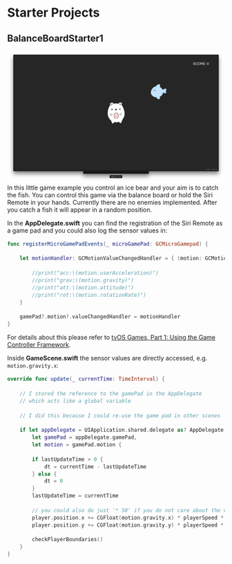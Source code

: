 
# Starter Projects

## BalanceBoardStarter1

![Bear catching fish](../pictures/bear-fish.png)
In this little game example you control an ice bear and your aim is to catch the fish. You can control this game via the balance board or hold the Siri Remote in your hands. Currently there are no enemies implemented. After you catch a fish it will appear in a random position.

In the **AppDelegate.swift** you can find the registration of the Siri Remote as a game pad and you could also log the sensor values in:

```swift
func registerMicroGamePadEvents(_ microGamePad: GCMicroGamepad) {

    let motionHandler: GCMotionValueChangedHandler = { (motion: GCMotion) -> () in

        //print("acc:\(motion.userAcceleration)")
        //print("grav:\(motion.gravity)")
        //print("att:\(motion.attitude)")
        //print("rot:\(motion.rotationRate)")
    }

    gamePad?.motion?.valueChangedHandler = motionHandler
}
```
For details about this please refer to [tvOS Games, Part 1: Using the Game Controller Framework](https://www.bignerdranch.com/blog/tvos-games-part-1-using-the-game-controller-framework/).

Inside **GameScene.swift** the sensor values are directly accessed, e.g. ```motion.gravity.x```:

```swift
override func update(_ currentTime: TimeInterval) {

    // I stored the reference to the gamePad in the AppDelegate
    // which acts like a global variable

    // I did this because I could re-use the game pad in other scenes

    if let appDelegate = UIApplication.shared.delegate as? AppDelegate,
        let gamePad = appDelegate.gamePad,
        let motion = gamePad.motion {

        if lastUpdateTime > 0 {
            dt = currentTime - lastUpdateTime
        } else {
            dt = 0
        }
        lastUpdateTime = currentTime

        // you could also do just '* 50' if you do not care about the variable frame rate
        player.position.x += CGFloat(motion.gravity.x) * playerSpeed * CGFloat(dt)
        player.position.y += CGFloat(motion.gravity.y) * playerSpeed * CGFloat(dt)

        checkPlayerBoundaries()
    }
}
```
